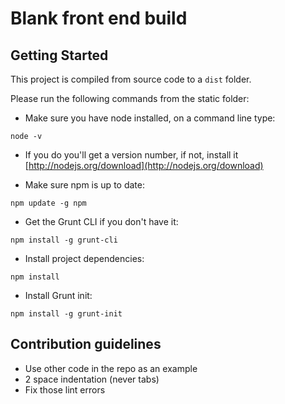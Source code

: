 # Blank front end build #

## Getting Started ##
This project is compiled from source code to a `dist` folder. 

Please run the following commands from the static folder:

* Make sure you have node installed, on a command line type:

```
node -v
```
  
* If you do you'll get a version number, if not, install it [http://nodejs.org/download](http://nodejs.org/download)

* Make sure npm is up to date:

```
npm update -g npm
```

* Get the Grunt CLI if you don't have it:

```
npm install -g grunt-cli
```

* Install project dependencies:

```
npm install
```

* Install Grunt init:

```
npm install -g grunt-init
```

## Contribution guidelines ##

* Use other code in the repo as an example
* 2 space indentation (never tabs)
* Fix those lint errors